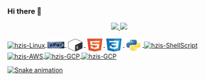 ### Hi there 👋
<!--
- 🔭 I’m currently working on ...
- 🌱 I’m currently learning ...
- 👯 I’m looking to collaborate on ...
- 🤔 I’m looking for help with ...
- 💬 Ask me about ...
- 📫 How to reach me: ...
- 😄 Pronouns: ...
- ⚡ Fun fact: ...
-->
<div align="center">
  <a href="https://github.com/hzis">
  <img height="180em" src="https://github-readme-stats.vercel.app/api?username=hzis&show_icons=true&theme=dark&include_all_commits=true&count_private=true"/>
  <img height="180em" src="https://github-readme-stats.vercel.app/api/top-langs/?username=hzis&layout=compact&langs_count=7&theme=dark"/>
</div>
<div style="display: inline_block"><br>
  <!--<img align="center" alt="hzis-Js" height="30" width="40" src="https://raw.githubusercontent.com/devicons/devicon/master/icons/javascript/javascript-plain.svg"> -->
  <img align="center" alt="hzis-Linux" height="30" width="40" src="https://upload.wikimedia.org/wikipedia/commons/f/f1/Icons8_flat_linux.svg">
  <img align="center" alt="hzis-php" height="30" width="40" src="https://raw.githubusercontent.com/devicons/devicon/master/icons/php/php-original.svg">
  <img align="center" alt="hzis-Bash" height="30" width="40" src="https://raw.githubusercontent.com/devicons/devicon/master/icons/bash/bash-original.svg">
  <img align="center" alt="hzis-HTML" height="30" width="40" src="https://raw.githubusercontent.com/devicons/devicon/master/icons/html5/html5-original.svg">
  <img align="center" alt="hzis-CSS" height="30" width="40" src="https://raw.githubusercontent.com/devicons/devicon/master/icons/css3/css3-original.svg">
  <img align="center" alt="hzis-Python" height="30" width="40" src="https://raw.githubusercontent.com/devicons/devicon/master/icons/python/python-original.svg">
  <img align="center" alt="hzis-ShellScript" height="30" width="40" src="https://upload.wikimedia.org/wikipedia/commons/3/38/Gnome-terminal.svg">
  <img align="center" alt="hzis-AWS" height="30" width="40" src="https://upload.wikimedia.org/wikipedia/commons/5/5c/AWS_Simple_Icons_AWS_Cloud.svg">
  <img align="center" alt="hzis-GCP" height="30" width="40" src="https://upload.wikimedia.org/wikipedia/commons/0/01/Google-cloud-platform.svg">
  <img align="center" alt="hzis-GCP" height="30" width="40" src="https://upload.wikimedia.org/wikipedia/commons/3/39/Kubernetes_logo_without_workmark.svg">
</div>

![Snake animation](https://github.com/hzis/hzis/blob/output/github-contribution-grid-snake.svg)
